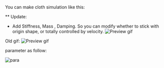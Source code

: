 You can make cloth simulation like this:

** Update:

- Add Stiffness, Mass , Damping. So you can modify whether to stick with origin shape, or totally controlled by velocity.
![Preview gif](https://i.imgur.com/Zplv1Vh.gif)



Old gif:
![Preview gif](https://i.imgur.com/whXoNLa.gif)

parameter as follow:

![para](https://i.imgur.com/nxgLfjg.png)